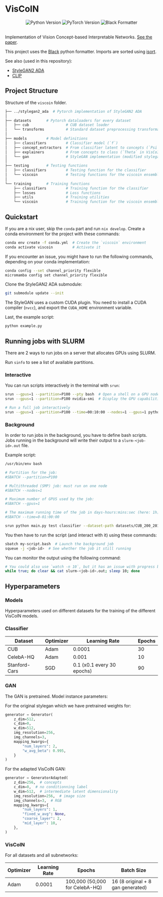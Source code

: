 # VisCoIN

<div align="center">
  <img src="https://img.shields.io/badge/python-v3.12-blue?style=for-the-badge&logo=python&logoColor=white" alt="Python Version" />
  <img src="https://img.shields.io/badge/pytorch-v2.5.0-orange?style=for-the-badge&logo=pytorch&logoColor=white" alt="PyTorch Version" />
  <img src="https://img.shields.io/badge/code%20formatter-black-000000?style=for-the-badge&logo=python&logoColor=white" alt="Black Formatter" />
</div>

<br>

Implementation of Vision Concept-based Interpretable Networks. [See the paper](https://arxiv.org/abs/2407.01331v1).

This project uses the [Black](https://github.com/psf/black) python formatter. Imports are sorted using [isort](https://pycqa.github.io/isort/).

See also (used in this repository):

- [StyleGAN2 ADA](https://github.com/NVlabs/stylegan2-ada-pytorch)
- [CLIP](https://github.com/openai/CLIP)

## Project Structure

Structure of the `viscoin` folder.

```bash
├── ../stylegan2_ada  # Pytorch implementation of StyleGAN2 ADA
│
├── datasets       # Pytorch dataloaders for every dataset
│   ├── cub                 # CUB dataset loader
│   └── transforms          # Standard dataset preprocessing transformations
│
├── models         # Model definitions
│   ├── classifiers         # Classifier model (`f`)
│   ├── concept_extractors  # From classifier latent to concepts (`Psi` in VisCoIN)
│   ├── explainers          # From concepts to class (`Theta` in VisCoIN)
│   └── gan                 # StyleGAN implementation (modified stylegan2_ada)
│
├── testing        # Testing functions
│   ├── classifiers         # Testing function for the classifier
│   └── viscoin             # Testing functions for the viscoin ensemble
│
└── training       # Training functions
    ├── classifiers         # Training function for the classifier
    ├── losses              # Loss functions
    ├── utils               # Training utilities
    └── viscoin             # Training function for the viscoin ensemble
```

## Quickstart

If you are a nix user, skip the `conda` part and run `nix develop`.
Create a conda environment for the project with these commands:

```bash
conda env create -f conda.yml  # Create the `viscoin` environment
conda activate viscoin         # Activate it
```

If you encounter an issue, you might have to run the following commands, depending on your conda implementation:

```bash
conda config --set channel_priority flexible
micromamba config set channel_priority flexible
```

Clone the StyleGAN2 ADA submodule:

```bash
git submodule update --init
```

The StyleGAN uses a custom CUDA plugin. You need to install a CUDA compiler (`nvcc`), and export the `CUDA_HOME` environment variable.

Last, the example script:

```bash
python example.py
```

## Running jobs with SLURM

There are 2 ways to run jobs on a server that allocates GPUs using SLURM.

Run `sinfo` to see a list of available partitions.

### Interactive

You can run scripts interactively in the terminal with `srun`:

```bash
srun --gpus=1 --partition=P100 --pty bash  # Open a shell on a GPU node
srun --gpus=1 --partition=P100 nvidia-smi  # Display the GPU capabilities of a node

# Run a full job interactively
srun --gpus=1 --partition=P100 --time=00:10:00 --nodes=1 --gpus=1 python main.py test classifier --dataset-path datasets/CUB_200_2011/ --batch-size 512
```

### Background

In order to run jobs in the background, you have to define bash scripts. Jobs running in the background will write their output to a `slurm-<job-id>.out` file.

Example script:

```bash
/usr/bin/env bash

# Partition for the job:
#SBATCH --partition=P100

# Multithreaded (SMP) job: must run on one node
#SBATCH --nodes=1

# Maximum number of GPUS used by the job:
#SBATCH --gpus=1

# The maximum running time of the job in days-hours:mins:sec (here: 1h)
#SBATCH --time=0-01:00:00

srun python main.py test classifier --dataset-path datasets/CUB_200_2011/ --batch-size 512
```

You then have to run the script (and interact with it) using these commands:

```bash
sbatch my-script.bash  # Launch the background job
squeue -j <job-id>  # See whether the job it still running
```

You can monitor the output using the following command:

```bash
# You could also use `watch -n 10`, but it has an issue with progress bars
while true; do clear && cat slurm-<job-id>.out; sleep 10; done
```

## Hyperparameters

### Models

Hyperparameters used on different datasets for the training of the different VisCoIN models.

### Classifier

| Dataset       | Optimizer | Learning Rate              | Epochs |
| ------------- | --------- | -------------------------- | ------ |
| CUB           | Adam      | 0.0001                     | 30     |
| CelebA-HQ     | Adam      | 0.001                      | 10     |
| Stanford-Cars | SGD       | 0.1 (x0.1 every 30 epochs) | 90     |

### GAN

The GAN is pretrained. Model instance parameters:

For the original stylegan which we have pretrained weights for:

```python
generator = Generator(
    z_dim=512,
    c_dim=0,
    w_dim=512,
    img_resolution=256,
    img_channels=3,
    mapping_kwargs={
        "num_layers": 2,
        "w_avg_beta": 0.995,
    }
)
```

For the adapted VisCoIN GAN:

```python
generator = GeneratorAdapted(
    z_dim=256,  # concepts
    c_dim=0,  # no conditionning label
    w_dim=512,  # intermediate latent dimensionality
    img_resolution=256,  # image size
    img_channels=3,  # RGB
    mapping_kwargs={
        "num_layers": 1,
        "fixed_w_avg": None,
        "coarse_layer": 2,
        "mid_layer": 10,
    },
)
```

### VisCoIN

For all datasets and all subnetworks:

| Optimizer | Learning Rate | Epochs                         | Batch Size                        |
| --------- | ------------- | ------------------------------ | --------------------------------- |
| Adam      | 0.0001        | 100,000 (50,000 for CelebA-HQ) | 16 (8 original + 8 gan generated) |

